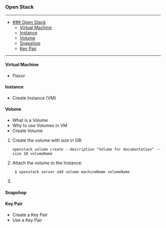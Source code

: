 ### Open Stack
---


- [### Open Stack](#-open-stack)
    - [Virtual Machine](#virtual-machine)
    - [Instance](#instance)
    - [Volume](#volume)
    - [Snapshop](#snapshop)
    - [Key Pair](#key-pair)
---
#### Virtual Machine
* Flavor

#### Instance
* Create Instance (VM)
  
#### Volume
* What is a Volume
* Why to use Volumes in VM
* Create Volume
  
1. Create the volume with size in GB:
    ```
    openstack volume create --description "Volume for documentation" --size 10 volumeName
    ```
2. Attach the volume to the Instance:
   ```
    $ openstack server add volume machineName volumeName
   ```
3. 
  
#### Snapshop

#### Key Pair
* Create a Key Pair
* Use a Key Pair

